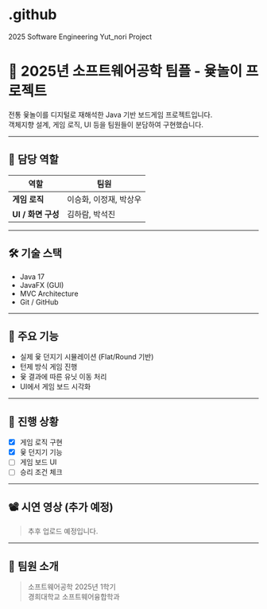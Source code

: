 # .github
2025 Software Engineering Yut_nori Project

# 🎲 2025년 소프트웨어공학 팀플 - 윷놀이 프로젝트

전통 윷놀이를 디지털로 재해석한 Java 기반 보드게임 프로젝트입니다.  
객체지향 설계, 게임 로직, UI 등을 팀원들이 분담하여 구현했습니다.

---

## 🧠 담당 역할

| 역할 | 팀원 |
|------|------|
| **게임 로직** | 이승화, 이정재, 박상우 |
| **UI / 화면 구성** | 김하람, 박석진 |

---

## 🛠 기술 스택

- Java 17
- JavaFX (GUI)
- MVC Architecture
- Git / GitHub

---

## 📌 주요 기능

- 실제 윷 던지기 시뮬레이션 (Flat/Round 기반)
- 턴제 방식 게임 진행
- 윷 결과에 따른 유닛 이동 처리
- UI에서 게임 보드 시각화

---

## 🌱 진행 상황

- [x] 게임 로직 구현  
- [x] 윷 던지기 기능  
- [ ] 게임 보드 UI  
- [ ] 승리 조건 체크

---

## 📽 시연 영상 (추가 예정)

> 추후 업로드 예정입니다.

---

## 👥 팀원 소개

> 소프트웨어공학 2025년 1학기  
> 경희대학교 소프트웨어융합학과  
